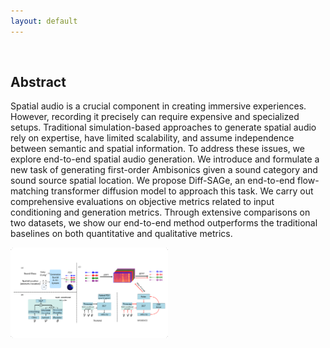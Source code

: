 ```yaml
---
layout: default
---
```


<br>

## Abstract
Spatial audio is a crucial component in creating immersive experiences. However, recording it precisely can require expensive and specialized setups. Traditional simulation-based approaches to generate spatial audio rely on expertise, have limited scalability, and assume independence between semantic and spatial information. To address these issues, we explore end-to-end spatial audio generation. We introduce and formulate a new task of generating first-order Ambisonics given a sound category and sound source spatial location. We propose Diff-SAGe, an end-to-end flow-matching transformer diffusion model to approach this task. We carry out comprehensive evaluations on objective metrics related to input conditioning and generation metrics. Through extensive comparisons on two datasets, we show our end-to-end method outperforms the traditional baselines on both quantitative and qualitative metrics. 

<p>
    <img src="public/images/task.pdf" width="50%" class="center" alt>
</p>

